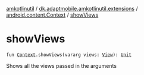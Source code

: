 [amkotlinutil](../../index.md) / [dk.adaptmobile.amkotlinutil.extensions](../index.md) / [android.content.Context](index.md) / [showViews](show-views.md)

# showViews

`fun `[`Context`](https://developer.android.com/reference/android/content/Context.html)`.showViews(vararg views: `[`View`](https://developer.android.com/reference/android/view/View.html)`): `[`Unit`](https://kotlinlang.org/api/latest/jvm/stdlib/kotlin/-unit/index.html)

Shows all the views passed in the arguments


